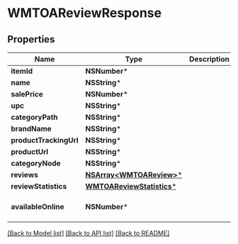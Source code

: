 # WMTOAReviewResponse

## Properties
Name | Type | Description | Notes
------------ | ------------- | ------------- | -------------
**itemId** | **NSNumber*** |  | [optional] 
**name** | **NSString*** |  | [optional] 
**salePrice** | **NSNumber*** |  | [optional] 
**upc** | **NSString*** |  | [optional] 
**categoryPath** | **NSString*** |  | [optional] 
**brandName** | **NSString*** |  | [optional] 
**productTrackingUrl** | **NSString*** |  | [optional] 
**productUrl** | **NSString*** |  | [optional] 
**categoryNode** | **NSString*** |  | [optional] 
**reviews** | [**NSArray&lt;WMTOAReview&gt;***](WMTOAReview.md) |  | [optional] 
**reviewStatistics** | [**WMTOAReviewStatistics***](WMTOAReviewStatistics.md) |  | [optional] 
**availableOnline** | **NSNumber*** |  | [optional] [default to @0]

[[Back to Model list]](../README.md#documentation-for-models) [[Back to API list]](../README.md#documentation-for-api-endpoints) [[Back to README]](../README.md)


